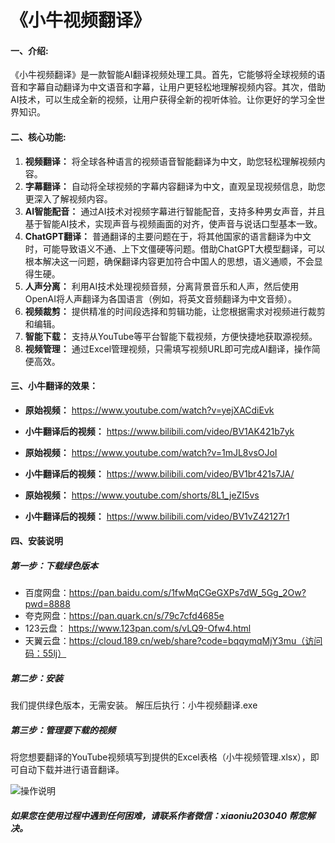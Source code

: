 # 《小牛视频翻译》
#### 一、介绍:

《小牛视频翻译》是一款智能AI翻译视频处理工具。首先，它能够将全球视频的语音和字幕自动翻译为中文语音和字幕，让用户更轻松地理解视频内容。其次，借助AI技术，可以生成全新的视频，让用户获得全新的视听体验。让你更好的学习全世界知识。

#### 二、核心功能:
1. **视频翻译：** 将全球各种语言的视频语音智能翻译为中文，助您轻松理解视频内容。
2. **字幕翻译：** 自动将全球视频的字幕内容翻译为中文，直观呈现视频信息，助您更深入了解视频内容。
3. **AI智能配音：** 通过AI技术对视频字幕进行智能配音，支持多种男女声音，并且基于智能AI技术，实现声音与视频画面的对齐，使声音与说话口型基本一致。
4. **ChatGPT翻译：** 普通翻译的主要问题在于，将其他国家的语言翻译为中文时，可能导致语义不通、上下文僵硬等问题。借助ChatGPT大模型翻译，可以根本解决这一问题，确保翻译内容更加符合中国人的思想，语义通顺，不会显得生硬。
5. **人声分离：** 利用AI技术处理视频音频，分离背景音乐和人声，然后使用OpenAI将人声翻译为各国语言（例如，将英文音频翻译为中文音频）。
6. **视频裁剪：** 提供精准的时间段选择和剪辑功能，让您根据需求对视频进行裁剪和编辑。
7. **智能下载：** 支持从YouTube等平台智能下载视频，方便快捷地获取源视频。
8. **视频管理：** 通过Excel管理视频，只需填写视频URL即可完成AI翻译，操作简便高效。



#### 三、小牛翻译的效果：
- **原始视频：**  https://www.youtube.com/watch?v=yejXACdiEvk 
- **小牛翻译后的视频：**  https://www.bilibili.com/video/BV1AK421b7yk

- **原始视频：**  https://www.youtube.com/watch?v=1mJL8vsOJoI
- **小牛翻译后的视频：**  https://www.bilibili.com/video/BV1br421s7JA/

- **原始视频：**  https://www.youtube.com/shorts/8L1_jeZI5vs
- **小牛翻译后的视频：**  https://www.bilibili.com/video/BV1vZ42127r1




#### 四、安装说明
##### 第一步：下载绿色版本
- 百度网盘：https://pan.baidu.com/s/1fwMqCGeGXPs7dW_5Gg_2Ow?pwd=8888
- 夸克网盘：https://pan.quark.cn/s/79c7cfd4685e
- 123云盘： https://www.123pan.com/s/vLQ9-Ofw4.html
- 天翼云盘：https://cloud.189.cn/web/share?code=bqqymqMjY3mu（访问码：55lj）

##### 第二步：安装
我们提供绿色版本，无需安装。
解压后执行：小牛视频翻译.exe

##### 第三步：管理要下载的视频
将您想要翻译的YouTube视频填写到提供的Excel表格（小牛视频管理.xlsx），即可自动下载并进行语音翻译。

![操作说明](https://github.com/agan-j/xiaoniu/blob/main/b.png)

##### 如果您在使用过程中遇到任何困难，请联系作者微信：xiaoniu203040 帮您解决。


